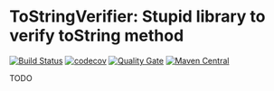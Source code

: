 # ToStringVerifier: Stupid library to verify toString method

[![Build Status](https://travis-ci.org/WojciechZankowski/ToStringVerifier.svg?branch=master)](https://travis-ci.org/WojciechZankowski/ToStringVerifier)
[![codecov](https://codecov.io/gh/WojciechZankowski/ToStringVerifier/branch/master/graph/badge.svg)](https://codecov.io/gh/WojciechZankowski/ToStringVerifier)
[![Quality Gate](https://sonarcloud.io/api/project_badges/measure?project=pl.zankowski%3Atostringverifier&metric=alert_status)](https://sonarcloud.io/dashboard/index/pl.zankowski:tostringverifier)
[![Maven Central](https://img.shields.io/maven-central/v/pl.zankowski/ToStringVerifier.svg?label=Maven%20Central)](https://search.maven.org/search?q=g:%22pl.zankowski%22%20AND%20a:%22ToStringVerifier%22)


TODO
